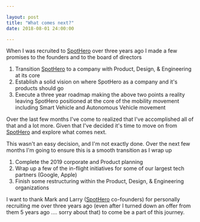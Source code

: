 ```yaml
---

layout: post
title: "What comes next?"
date: 2018-08-01 24:00:00

---
```


When I was recruited to [SpotHero](http://www.spothero.com) over three years ago I made a few promises to the founders and to the board of directors 

1. Transition [SpotHero](http://www.spothero.com) to a company with Product, Design, & Engineering at its core
2. Establish a solid vision on where SpotHero as a company and it's products should go 
3. Execute a three year roadmap making the above two points a reality leaving SpotHero positioned at the core of the mobility movement including Smart Vehicle and Autonomous Vehicle movement

Over the last few months I've come to realized that I've accomplished all of that and a lot more.  Given that I've decided it's time to move on from [SpotHero](http://www.spothero.com) and explore what comes next.

This wasn't an easy decision, and I'm not exactly done.  Over the next few months I'm going to ensure this is a smooth transition as I wrap up 

1. Complete the 2019 corporate and Product planning 
2. Wrap up a few of the in-flight initiatives for some of our largest tech partners (Google, Apple)
3. Finish some restructuring within the Product, Design, & Engineering organizations 

I want to thank Mark and Larry ([SpotHero](http://www.spothero.com) co-founders) for personally recruiting me over three years ago (even after I turned down an offer from them 5 years ago .... sorry about that) to come be a part of this journey.  





